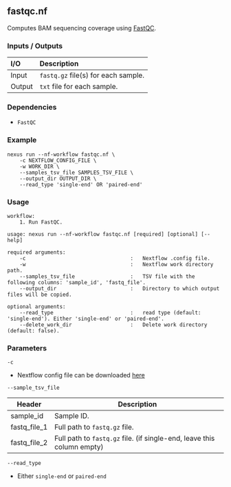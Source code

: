 ## fastqc.nf

Computes BAM sequencing coverage using [FastQC](https://www.bioinformatics.babraham.ac.uk/projects/fastqc/).

### Inputs / Outputs

| I/O    | Description                         |
|:-------|:------------------------------------|
| Input  | `fastq.gz` file(s) for each sample. | 
| Output | `txt` file for each sample.         |

### Dependencies

* `FastQC`

### Example

```
nexus run --nf-workflow fastqc.nf \
    -c NEXTFLOW_CONFIG_FILE \
    -w WORK_DIR \
    --samples_tsv_file SAMPLES_TSV_FILE \
    --output_dir OUTPUT_DIR \
    --read_type 'single-end' OR 'paired-end'
```

### Usage

```
workflow:
    1. Run FastQC.

usage: nexus run --nf-workflow fastqc.nf [required] [optional] [--help]

required arguments:
    -c                                  :   Nextflow .config file.
    -w                                  :   Nextflow work directory path.
    --samples_tsv_file                  :   TSV file with the following columns: 'sample_id', 'fastq_file'.
    --output_dir                        :   Directory to which output files will be copied.

optional arguments:
    --read_type                         :   read type (default: 'single-end'). Either 'single-end' or 'paired-end'.
    --delete_work_dir                   :   Delete work directory (default: false).
```

### Parameters

`-c`
* Nextflow config file can be downloaded [here](https://github.com/pirl-unc/nexus/tree/main/nextflow)

`--sample_tsv_file`

| Header       | Description                                                            |
|--------------|------------------------------------------------------------------------|
| sample_id    | Sample ID.                                                             |
| fastq_file_1 | Full path to `fastq.gz` file.                                          |
| fastq_file_2 | Full path to `fastq.gz` file. (if single-end, leave this column empty) |

`--read_type`
* Either `single-end` or `paired-end`
